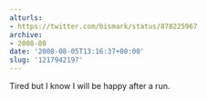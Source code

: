 ```yaml
---
alturls:
- https://twitter.com/bismark/status/878225967
archive:
- 2008-08
date: '2008-08-05T13:16:37+00:00'
slug: '1217942197'
---
```


Tired but I know I will be happy after a run.

